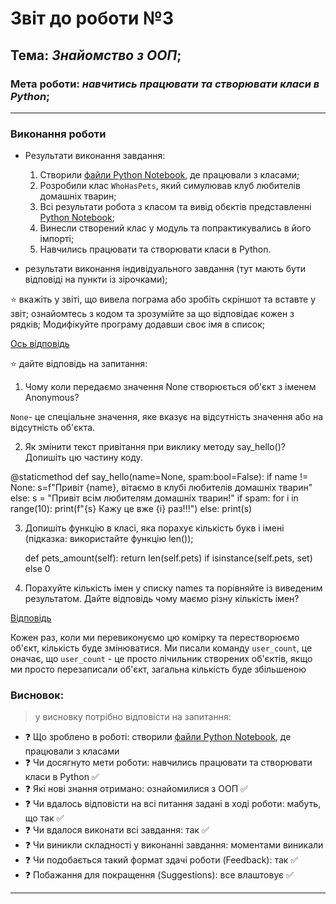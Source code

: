 # Звіт до роботи №3
## Тема: _Знайомство з ООП_;
### Мета роботи: _навчитись працювати та створювати класи в Python_;
---
### Виконання роботи
- Результати виконання завдання:
    1. Створили [файли Python Notebook](note.ipynb), де працювали з класами;
    1. Розробили клас `WhoHasPets`, який симулював клуб любителів домашніх тварин;
    1. Всі результати робота з класом та вивід обєктів представленні  [Python Notebook](note.ipynb);
    1. Винесли створений клас у модуль та попрактикувались в його імпорті;
    1. Навчились працювати та створювати класи в Python.

- результати виконання індивідуального завдання (тут мають бути відповіді на пункти із зірочками);
 
⭐ вкажіть у звіті, що вивела пограма або зробіть скріншот та вставте у звіт;
ознайомтесь з кодом та зрозумійте за що відповідає кожен з рядків;
Модифікуйте програму додавши своє імя в список;

[Ось відповідь](scr_lab.3_py)

⭐ дайте відповідь на запитання:
1. Чому коли передаємо значення None створюється об'єкт з іменем Anonymous?

`None`- це спеціальне значення, яке вказує на відсутність значення або на відсутність об'єкта.

2. Як змінити текст привітання при виклику методу say_hello()? Допишіть цю частину коду.

 @staticmethod
def say_hello(name=None, spam:bool=False):
    if name != None:
         s=f"Привіт {name}, вітаємо в клубі любителів домашніх тварин"
    else:
        s = "Привіт всім любителям домашніх тварин!"
    if spam:
        for i in range(10):
            print(f"{s} Кажу це вже {i} раз!!!")
    else:
        print(s)

3. Допишіть функцію в класі, яка порахує кількість букв і імені (підказка: використайте функцію len());

    def pets_amount(self):
        return len(self.pets) if isinstance(self.pets, set) else 0

4. Порахуйте кількість імен у списку names та порівняйте із виведеним результатом. Дайте відповідь чому маємо різну кількість імен?

[Відповідь](scr2_lab.3_py)

Кожен раз, коли ми перевиконуємо цю комірку та перестворюємо об'єкт, кількість буде змінюватися. Ми писали команду `user_count`, це оначає, що `user_count` - це просто лічильник створених об'єктів, якщо ми просто перезаписали об'єкт, загальна кількість буде збільшеною

### Висновок: 
> у висновку потрібно відповісти на запитання:
- :question: Що зроблено в роботі: створили [файли Python Notebook](note.ipynb), де працювали з класами
- :question: Чи досягнуто мети роботи: навчились працювати та створювати класи в Python :white_check_mark:
- :question: Які нові знання отримано: ознайомилися з ООП :white_check_mark:
- :question: Чи вдалось відповісти на всі питання задані в ході роботи: мабуть, що так :white_check_mark:
- :question: Чи вдалося виконати всі завдання: так :white_check_mark:
- :question: Чи виникли складності у виконанні завдання: моментами виникали
- :question: Чи подобається такий формат здачі роботи (Feedback): так :white_check_mark:
- :question: Побажання для покращення (Suggestions): все влаштовує :white_check_mark:
---